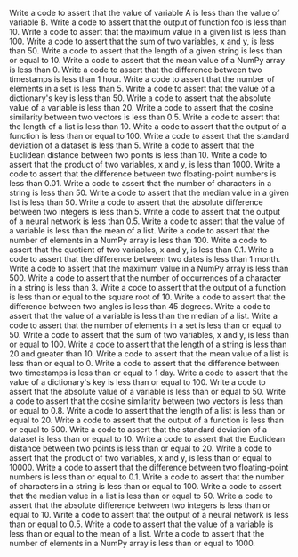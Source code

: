 Write a code to assert that the value of variable A is less than the value of variable B.
Write a code to assert that the output of function foo is less than 10.
Write a code to assert that the maximum value in a given list is less than 100.
Write a code to assert that the sum of two variables, x and y, is less than 50.
Write a code to assert that the length of a given string is less than or equal to 10.
Write a code to assert that the mean value of a NumPy array is less than 0.
Write a code to assert that the difference between two timestamps is less than 1 hour.
Write a code to assert that the number of elements in a set is less than 5.
Write a code to assert that the value of a dictionary's key is less than 50.
Write a code to assert that the absolute value of a variable is less than 20.
Write a code to assert that the cosine similarity between two vectors is less than 0.5.
Write a code to assert that the length of a list is less than 10.
Write a code to assert that the output of a function is less than or equal to 100.
Write a code to assert that the standard deviation of a dataset is less than 5.
Write a code to assert that the Euclidean distance between two points is less than 10.
Write a code to assert that the product of two variables, x and y, is less than 1000.
Write a code to assert that the difference between two floating-point numbers is less than 0.01.
Write a code to assert that the number of characters in a string is less than 50.
Write a code to assert that the median value in a given list is less than 50.
Write a code to assert that the absolute difference between two integers is less than 5.
Write a code to assert that the output of a neural network is less than 0.5.
Write a code to assert that the value of a variable is less than the mean of a list.
Write a code to assert that the number of elements in a NumPy array is less than 100.
Write a code to assert that the quotient of two variables, x and y, is less than 0.1.
Write a code to assert that the difference between two dates is less than 1 month.
Write a code to assert that the maximum value in a NumPy array is less than 500.
Write a code to assert that the number of occurrences of a character in a string is less than 3.
Write a code to assert that the output of a function is less than or equal to the square root of 10.
Write a code to assert that the difference between two angles is less than 45 degrees.
Write a code to assert that the value of a variable is less than the median of a list.
Write a code to assert that the number of elements in a set is less than or equal to 50.
Write a code to assert that the sum of two variables, x and y, is less than or equal to 100.
Write a code to assert that the length of a string is less than 20 and greater than 10.
Write a code to assert that the mean value of a list is less than or equal to 0.
Write a code to assert that the difference between two timestamps is less than or equal to 1 day.
Write a code to assert that the value of a dictionary's key is less than or equal to 100.
Write a code to assert that the absolute value of a variable is less than or equal to 50.
Write a code to assert that the cosine similarity between two vectors is less than or equal to 0.8.
Write a code to assert that the length of a list is less than or equal to 20.
Write a code to assert that the output of a function is less than or equal to 500.
Write a code to assert that the standard deviation of a dataset is less than or equal to 10.
Write a code to assert that the Euclidean distance between two points is less than or equal to 20.
Write a code to assert that the product of two variables, x and y, is less than or equal to 10000.
Write a code to assert that the difference between two floating-point numbers is less than or equal to 0.1.
Write a code to assert that the number of characters in a string is less than or equal to 100.
Write a code to assert that the median value in a list is less than or equal to 50.
Write a code to assert that the absolute difference between two integers is less than or equal to 10.
Write a code to assert that the output of a neural network is less than or equal to 0.5.
Write a code to assert that the value of a variable is less than or equal to the mean of a list.
Write a code to assert that the number of elements in a NumPy array is less than or equal to 1000.